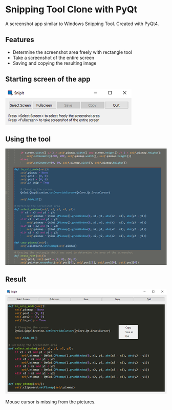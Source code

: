 # Snipping Tool Clone with PyQt
A screenshot app similar to Windows Snipping Tool. Created with PyQt4.

## Features
* Determine the screenshot area freely with rectangle tool
* Take a screenshot of the entire screen
* Saving and copying the resulting image

## Starting screen of the app
![Starting screen]( https://github.com/squarematr1x/Snipping-Tool-Clone-with-PyQt/blob/master/pictures/pic1.png)

## Using the tool 
![Using the tool](https://github.com/squarematr1x/Snipping-Tool-Clone-with-PyQt/blob/master/pictures/pic2.png)

## Result
![Result](https://github.com/squarematr1x/Snipping-Tool-Clone-with-PyQt/blob/master/pictures/pic3.png)

Mouse cursor is missing from the pictures.
